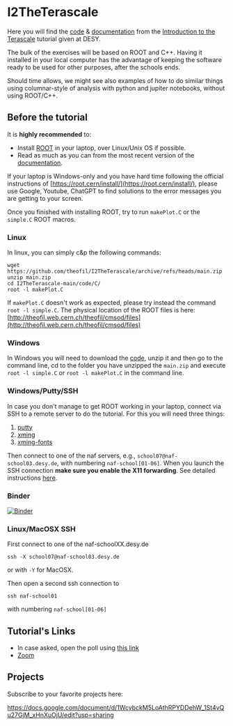 # I2TheTerascale
Here you will find the [code](https://github.com/theofil/I2TheTerascale/tree/main/code) & [documentation](https://github.com/theofil/I2TheTerascale/raw/main/docs/main.pdf) from the [Introduction to the Terascale](https://indico.desy.de/event/33888/) tutorial given at DESY. 

The bulk of the exercises will be based on ROOT and C++. Having it installed in your local computer has the advantage of keeping the software ready to be used for other purposes, after the schools ends.

Should  time allows, we might see also examples of how to do similar things using columnar-style of analysis with python and jupiter notebooks, without using ROOT/C++. 

## Before the tutorial 

It is **highly recommended** to:
* Install [ROOT](https://root.cern.ch "ROOT") in your laptop, over Linux/Unix OS if possible.
* Read as much as you can from the most recent version of the [documentation](https://github.com/theofil/I2TheTerascale/raw/main/docs/main.pdf).


If your laptop is Windows-only and you have hard time following the official instructions of [https://root.cern/install/](https://root.cern/install/), please use Google, Youtube, ChatGPT to find solutions to the error messages you are getting to your screen.

Once you finished with installing ROOT, try to run `makePlot.C` or the `simple.C` ROOT macros. 
### Linux
In linux, you can simply c&p the following commands:

    wget https://github.com/theofil/I2TheTerascale/archive/refs/heads/main.zip
    unzip main.zip 
    cd I2TheTerascale-main/code/C/
    root -l makePlot.C 

If `makePlot.C` doesn't work as expected, please try instead the command `root -l simple.C`. The physical location of the ROOT files is here: [http://theofil.web.cern.ch/theofil/cmsod/files](http://theofil.web.cern.ch/theofil/cmsod/files)


### Windows

In Windows you will need to download the [code](https://github.com/theofil/I2TheTerascale/archive/refs/heads/main.zip), unzip it and then go to the command line, cd to the folder you have unzipped the `main.zip` and execute `root -l simple.C` or `root -l makePlot.C` in the command line.

### Windows/Putty/SSH 
In case you don't manage to get ROOT working in your laptop, connect via SSH to a remote server to do the tutorial. For this you will need three things:

 1. [putty](https://www.putty.org) 
 2. [xming](https://sourceforge.net/projects/xming/)
 3. [xming-fonts](https://sourceforge.net/projects/xming/files/Xming-fonts/7.7.0.10/)

Then connect to one of the naf servers, e.g., `school07@naf-school03.desy.de`, with numbering `naf-school[01-06]`. When you launch the SSH connection **make sure you enable the X11 forwarding**.
See detailed instructions [here](docs/SSH_X11_Forwarding_on_Windows_with_Putty.pdf).

### Binder
[![Binder](https://mybinder.org/badge_logo.svg)](https://mybinder.org/v2/gh/theofil/I2TheTerascale/main)


### Linux/MacOSX SSH
First connect to one of the  naf-schoolXX.desy.de

`ssh -X school07@naf-school03.desy.de` 

or with `-Y` for MacOSX.

Then open a second ssh connection to 

`ssh naf-school01` 

with numbering `naf-school[01-06]`

## Tutorial's Links 
* In case asked, open the poll using [this link](https://docs.google.com/forms/d/e/1FAIpQLSd3YB2VIpUht9CX7__UtSyVrzCRYc4_j4TDPriOjXb4qwPbuQ/viewform?usp=pp_url&entry.1665379118=A)
* [Zoom](https://cern.zoom.us/j/66658277521?pwd=U0lIOEJrL0VCT2c5THJOcGNkUzZLdz09)



## Projects 
Subscribe to your favorite projects here: 

https://docs.google.com/document/d/1WcybckM5LoAthRPYDDehW_1St4vQu27GjM_xHnXuOjU/edit?usp=sharing

